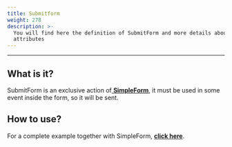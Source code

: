 ```yaml
---
title: Submitform
weight: 278
description: >-
  You will find here the definition of SubmitForm and more details about its
  attributes
---
```


---

## What is it? 

SubmitForm is an exclusive action of[ **SimpleForm**](/docs/api/components/forms/simple-form), it must be used in some event inside the form, so it will be sent. 

## How to use? 

For a complete example together with SimpleForm, [**click here**](/docs/api/components/forms/simple-form).
